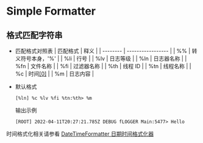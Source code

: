# Simple Formatter

## 格式匹配字符串

- 匹配格式对照表
  | 匹配格式 | 释义              |
  | -------- | ----------------- |
  | %%       | 转义符号本身，'%' |
  | %li      | 行号              |
  | %lv      | 日志等级          |
  | %ln      | 日志器名称        |
  | %fn      | 文件名称          |
  | %fi      | 过滤器名称        |
  | %th      | 线程 ID           |
  | %tn      | 线程名称          |
  | %c       | 时间[[0]](#jmp0)  |
  | %m       | 日志内容          |
  
- 默认格式

  ```log
  [%ln] %c %lv %fi %tn:%th> %m
  ```

  输出示例

  ```log
  [ROOT] 2022-04-11T20:27:21.785Z DEBUG fLOGGER Main:5477> Hello
  ```



<span id="jmp0"/>

时间格式化相关请参看 [DateTimeFormatter 日期时间格式化器](./DateTimeFoematter.md)

